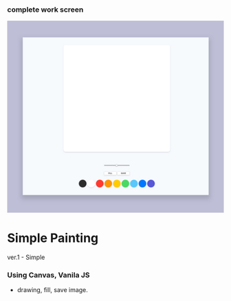 ### complete work screen

![e_commerce](painting.jpg)

# Simple Painting

ver.1 - Simple

### Using Canvas, Vanila JS
- drawing, fill, save image.